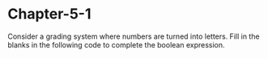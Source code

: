 # Chapter-5-1
Consider a grading system where numbers are turned into letters. Fill in the blanks in the following code to complete the boolean expression.
